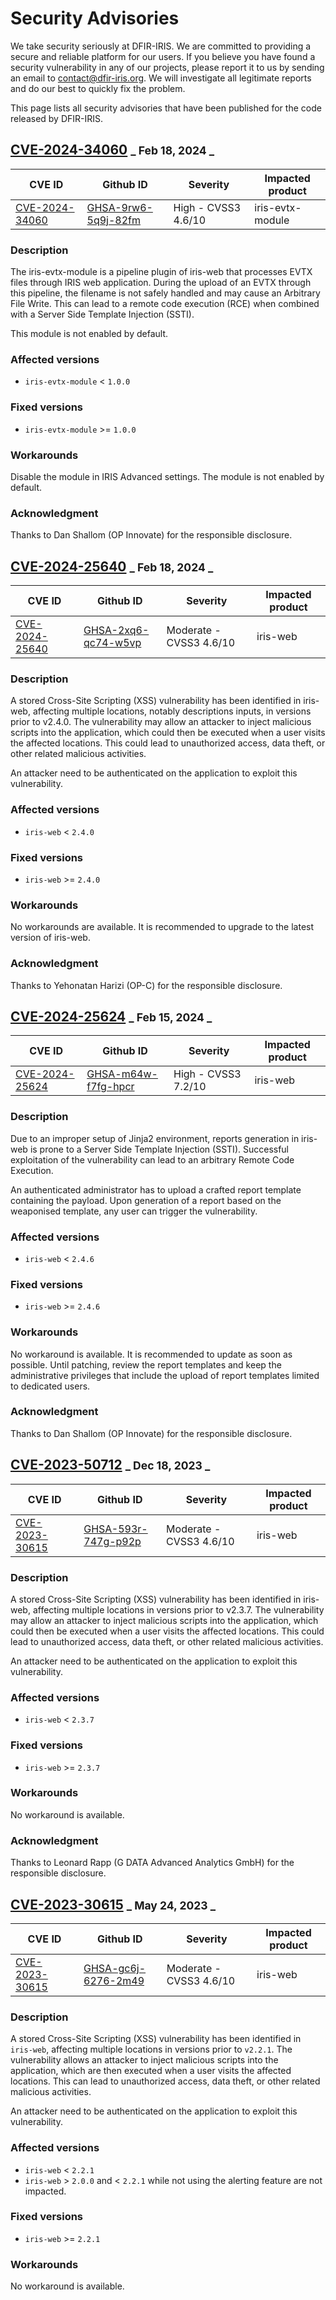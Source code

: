 # Security Advisories

We take security seriously at DFIR-IRIS. We are committed to providing a secure and reliable platform for our users. If you believe you have found a security vulnerability in any of our projects, please report it to us by sending an email to [contact@dfir-iris.org](mailto://contact@dfir-iris.org). We will investigate all legitimate reports and do our best to quickly fix the problem.   

This page lists all security advisories that have been published for the code released by DFIR-IRIS.


## [CVE-2024-34060](https://github.com/dfir-iris/iris-web/security/advisories/GHSA-9rw6-5q9j-82fm) <small>_ Feb 18, 2024 _</small>

| CVE ID | Github ID | Severity | Impacted product |  
|--------|-----------|-----------|-------|
| [CVE-2024-34060](https://cve.mitre.org/cgi-bin/cvename.cgi?name=CVE-2024-34060) | [GHSA-9rw6-5q9j-82fm](https://github.com/dfir-iris/iris-web/security/advisories/GHSA-9rw6-5q9j-82fm) | High - CVSS3 4.6/10 | iris-evtx-module |

### Description
The iris-evtx-module is a pipeline plugin of iris-web that processes EVTX files through IRIS web application. During the upload of an EVTX through this pipeline, the filename is not safely handled and may cause an Arbitrary File Write. This can lead to a remote code execution (RCE) when combined with a Server Side Template Injection (SSTI).

This module is not enabled by default.

### Affected versions
- `iris-evtx-module` < `1.0.0`

### Fixed versions
- `iris-evtx-module` >= `1.0.0`

### Workarounds
Disable the module in IRIS Advanced settings. The module is not enabled by default.  

### Acknowledgment
Thanks to Dan Shallom (OP Innovate) for the responsible disclosure.  


## [CVE-2024-25640](https://github.com/dfir-iris/iris-web/security/advisories/GHSA-2xq6-qc74-w5vp) <small>_ Feb 18, 2024 _</small>

| CVE ID | Github ID | Severity | Impacted product |  
|--------|-----------|-----------|-------|
| [CVE-2024-25640](https://cve.mitre.org/cgi-bin/cvename.cgi?name=CVE-2024-25640) | [GHSA-2xq6-qc74-w5vp](https://github.com/dfir-iris/iris-web/security/advisories/GHSA-2xq6-qc74-w5vp) | Moderate - CVSS3 4.6/10 | iris-web |

### Description
A stored Cross-Site Scripting (XSS) vulnerability has been identified in iris-web, affecting multiple locations, notably descriptions inputs, in versions prior to v2.4.0. The vulnerability may allow an attacker to inject malicious scripts into the application, which could then be executed when a user visits the affected locations. This could lead to unauthorized access, data theft, or other related malicious activities. 

An attacker need to be authenticated on the application to exploit this vulnerability. 

### Affected versions
- `iris-web` < `2.4.0`

### Fixed versions
- `iris-web` >= `2.4.0`

### Workarounds
No workarounds are available. It is recommended to upgrade to the latest version of iris-web.

### Acknowledgment
Thanks to Yehonatan Harizi (OP-C) for the responsible disclosure. 


## [CVE-2024-25624](https://github.com/dfir-iris/iris-web/security/advisories/GHSA-m64w-f7fg-hpcr) <small>_ Feb 15, 2024 _</small>

| CVE ID | Github ID | Severity | Impacted product |  
|--------|-----------|-----------|-------|
| [CVE-2024-25624](https://cve.mitre.org/cgi-bin/cvename.cgi?name=CVE-2024-25624) | [GHSA-m64w-f7fg-hpcr](https://github.com/dfir-iris/iris-web/security/advisories/GHSA-m64w-f7fg-hpcr) | High - CVSS3 7.2/10 | iris-web |

### Description
Due to an improper setup of Jinja2 environment, reports generation in iris-web is prone to a Server Side Template Injection (SSTI). Successful exploitation of the vulnerability can lead to an arbitrary Remote Code Execution.

An authenticated administrator has to upload a crafted report template containing the payload. Upon generation of a report based on the weaponised template, any user can trigger the vulnerability.   

### Affected versions
- `iris-web` < `2.4.6`

### Fixed versions
- `iris-web` >= `2.4.6`

### Workarounds
No workaround is available. It is recommended to update as soon as possible. Until patching, review the report templates and keep the administrative privileges that include the upload of report templates limited to dedicated users.

### Acknowledgment
Thanks to Dan Shallom (OP Innovate) for the responsible disclosure.


## [CVE-2023-50712](https://github.com/dfir-iris/iris-web/security/advisories/GHSA-593r-747g-p92p) <small>_ Dec 18, 2023 _</small>

| CVE ID | Github ID | Severity | Impacted product |  
|--------|-----------|-----------|-------|
| [CVE-2023-30615](https://cve.mitre.org/cgi-bin/cvename.cgi?name=CVE-2023-30615) | [GHSA-593r-747g-p92p](https://github.com/dfir-iris/iris-web/security/advisories/GHSA-593r-747g-p92p) | Moderate - CVSS3 4.6/10 | iris-web |

### Description
A stored Cross-Site Scripting (XSS) vulnerability has been identified in iris-web, affecting multiple locations in versions prior to v2.3.7. The vulnerability may allow an attacker to inject malicious scripts into the application, which could then be executed when a user visits the affected locations. This could lead to unauthorized access, data theft, or other related malicious activities.

An attacker need to be authenticated on the application to exploit this vulnerability.
### Affected versions
- `iris-web` < `2.3.7`

### Fixed versions
- `iris-web` >= `2.3.7`

### Workarounds
No workaround is available.  

### Acknowledgment
Thanks to Leonard Rapp (G DATA Advanced Analytics GmbH) for the responsible disclosure.


## [ CVE-2023-30615](https://github.com/dfir-iris/iris-web/security/advisories/GHSA-gc6j-6276-2m49) <small>_ May 24, 2023 _</small>

| CVE ID | Github ID | Severity | Impacted product |  
|--------|-----------|-----------|-------|
| [ CVE-2023-30615](https://cve.mitre.org/cgi-bin/cvename.cgi?name=CVE-2023-30615) | [GHSA-gc6j-6276-2m49](https://github.com/dfir-iris/iris-web/security/advisories/GHSA-gc6j-6276-2m49) | Moderate - CVSS3 4.6/10 | iris-web |

### Description
A stored Cross-Site Scripting (XSS) vulnerability has been identified in `iris-web`, affecting multiple locations in versions prior to `v2.2.1`. The vulnerability allows an attacker to inject malicious scripts into the application, which are then executed when a user visits the affected locations. This can lead to unauthorized access, data theft, or other related malicious activities.

An attacker need to be authenticated on the application to exploit this vulnerability.


### Affected versions
- `iris-web` < `2.2.1`
-  `iris-web` > `2.0.0` and < `2.2.1` while not using the alerting feature are not impacted.

### Fixed versions
- `iris-web` >= `2.2.1`

### Workarounds
No workaround is available.

